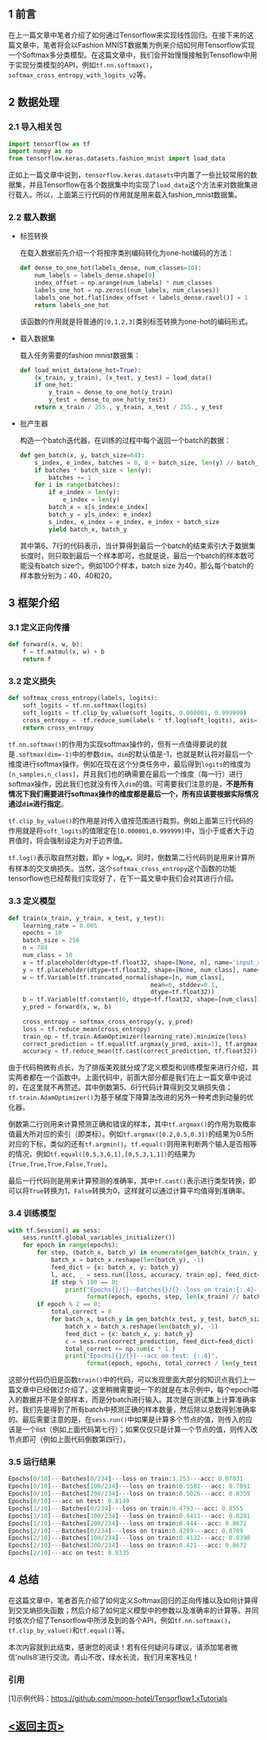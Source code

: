 ## 1 前言

在上一篇文章中笔者介绍了如何通过Tensorflow来实现线性回归。在接下来的这篇文章中，笔者将会以Fashion MNIST数据集为例来介绍如何用Tensorflow实现一个Softmax多分类模型。在这篇文章中，我们会开始慢慢接触到Tensoflow中用于实现分类模型的API，例如`tf.nn.softmax()`，`softmax_cross_entropy_with_logits_v2`等。

## 2 数据处理

### 2.1 导入相关包

```python
import tensorflow as tf
import numpy as np
from tensorflow.keras.datasets.fashion_mnist import load_data
```

正如上一篇文章中说到，`tensorflow.keras.datasets`中内置了一些比较常用的数据集，并且Tensorflow在各个数据集中均实现了`load_data`这个方法来对数据集进行载入。所以，上面第三行代码的作用就是用来载入fashion_mnist数据集。

### 2.2 载入数据

- 标签转换

  在载入数据前先介绍一个将按序类别编码转化为one-hot编码的方法：

  ```python
  def dense_to_one_hot(labels_dense, num_classes=10):
      num_labels = labels_dense.shape[0]
      index_offset = np.arange(num_labels) * num_classes
      labels_one_hot = np.zeros((num_labels, num_classes))
      labels_one_hot.flat[index_offset + labels_dense.ravel()] = 1
      return labels_one_hot
  ```

  该函数的作用就是将普通的`[0,1,2,3]`类别标签转换为one-hot的编码形式。

- 载入数据集

  载入任务需要的fashion mnist数据集：

  ```python
  def load_mnist_data(one_hot=True):
      (x_train, y_train), (x_test, y_test) = load_data()
      if one_hot:
          y_train = dense_to_one_hot(y_train)
          y_test = dense_to_one_hot(y_test)
      return x_train / 255., y_train, x_test / 255., y_test
  ```

- 批产生器

  构造一个batch迭代器，在训练的过程中每个返回一个batch的数据：

  ```python
  def gen_batch(x, y, batch_size=64):
      s_index, e_index, batches = 0, 0 + batch_size, len(y) // batch_size
      if batches * batch_size < len(y):
          batches += 1
      for i in range(batches):
          if e_index > len(y):
              e_index = len(y)
          batch_x = x[s_index:e_index]
          batch_y = y[s_index: e_index]
          s_index, e_index = e_index, e_index + batch_size
          yield batch_x, batch_y
  ```

  其中第6、7行的代码表示，当计算得到最后一个batch的结束索引大于数据集长度时，则只取到最后一个样本即可，也就是说，最后一个batch的样本数可能没有batch size个。例如100个样本，batch size 为40，那么每个batch的样本数分别为：40，40和20。

## 3 框架介绍

### 3.1 定义正向传播

```python
def forward(x, w, b):
    f = tf.matmul(x, w) + b
    return f
```

### 3.2 定义损失

```python
def softmax_cross_entropy(labels, logits):
    soft_logits = tf.nn.softmax(logits)
    soft_logits = tf.clip_by_value(soft_logits, 0.000001, 0.999999)
    cross_entropy = -tf.reduce_sum(labels * tf.log(soft_logits), axis=1)
    return cross_entropy
```

`tf.nn.softmax()`的作用为实现softmax操作的，但有一点值得要说的就是`.softmax(dim=-1)`中的参数`dim`。`dim`的默认值是-1，也就是默认将对最后一个维度进行softmax操作。例如在现在这个分类任务中，最后得到`logits`的维度为`[n_samples,n_class]`，并且我们也的确需要在最后一个维度（每一行）进行softmax操作，因此我们也就没有传入`dim`的值。可需要我们注意的是，**不是所有情况下我们需要进行softmax操作的维度都是最后一个，所有应该要根据实际情况通过`dim`进行指定**。

`tf.clip_by_value()`的作用是对传入值按范围进行裁剪。例如上面第三行代码的作用就是将`soft_logits`的值限定在`[0.000001,0.999999]`中，当小于或者大于边界值时，将会强制设定为对于边界值。

`tf.log()`表示取自然对数，即$y = \log_e x$。同时，倒数第二行代码则是用来计算所有样本的交叉熵损失。当然，这个`softmax_cross_entropy`这个函数的功能tensorflow也已经帮我们实现好了，在下一篇文章中我们会对其进行介绍。

### 3.3 定义模型

```python
def train(x_train, y_train, x_test, y_test):
    learning_rate = 0.005
    epochs = 10
    batch_size = 256
    n = 784
    num_class = 10
    x = tf.placeholder(dtype=tf.float32, shape=[None, n], name='input_x')
    y = tf.placeholder(dtype=tf.float32, shape=[None, num_class], name="input_y")
    w = tf.Variable(tf.truncated_normal(shape=[n, num_class],
                                        mean=0, stddev=0.1,
                                        dtype=tf.float32))
    b = tf.Variable(tf.constant(0, dtype=tf.float32, shape=[num_class]))
    y_pred = forward(x, w, b)
    
    cross_entropy = softmax_cross_entropy(y, y_pred)
    loss = tf.reduce_mean(cross_entropy)
    train_op = tf.train.AdamOptimizer(learning_rate).minimize(loss)
    correct_prediction = tf.equal(tf.argmax(y_pred, axis=1), tf.argmax(y, axis=1))
    accuracy = tf.reduce_mean(tf.cast(correct_prediction, tf.float32))
```

由于代码稍微有点长，为了排版美观就分成了定义模型和训练模型来进行介绍，其实两者都在一个函数中。上面代码中，前面大部分都是我们在上一篇文章中说过的，在这里就不再赘述。其中倒数第5、6行代码计算得到交叉熵损失值；`tf.train.AdamOptimizer()`为基于梯度下降算法改进的另外一种考虑到动量的优化器。

倒数第二行则用来计算预测正确和错误的样本，其中`tf.argmax()`的作用为取概率值最大所对应的索引（即类标）。例如`tf.argmax([0.2,0.5,0.3])`的结果为0.5所对应的下标，类似的还有`tf.argmin()`。`tf.equal()`则用来判断两个输入是否相等的情况，例如`tf.equal([0,5,3,6,1],[0,5,3,1,1])`的结果为`[True,True,True,False,True]`。

最后一行代码则是用来计算预测的准确率，其中`tf.cast()`表示进行类型转换，即可以将`True`转换为1，`False`转换为0，这样就可以通过计算平均值得到准确率。

### 3.4 训练模型

```python
with tf.Session() as sess:
    sess.run(tf.global_variables_initializer())
    for epoch in range(epochs):
        for step, (batch_x, batch_y) in enumerate(gen_batch(x_train, y_train, 					batch_size=batch_size)):
            batch_x = batch_x.reshape(len(batch_y), -1)
            feed_dict = {x: batch_x, y: batch_y}
            l, acc, _ = sess.run([loss, accuracy, train_op], feed_dict=feed_dict)
            if step % 100 == 0:
                print("Epochs{}/{}--Batches{}/{}--loss on train:{:.4}--acc: {:.4}".
                      format(epoch, epochs, step, len(x_train) // batch_size, l, acc))
        if epoch % 2 == 0:
            total_correct = 0
            for batch_x, batch_y in gen_batch(x_test, y_test, batch_size):
                batch_x = batch_x.reshape(len(batch_y), -1)
                feed_dict = {x: batch_x, y: batch_y}
                c = sess.run(correct_prediction, feed_dict=feed_dict)
                total_correct += np.sum(c * 1.)
                print("Epochs[{}/{}]---acc on test: {:.4}".
                      format(epoch, epochs, total_correct / len(y_test)))            
```

这部分代码仍旧是函数`train()`中的代码，可以发现里面大部分的知识点我们上一篇文章中已经做过介绍了。这里稍微需要说一下的就是在本示例中，每个epoch喂入的数据并不是全部样本，而是分batch进行输入。其次是在测试集上计算准确率时，我们先是得到了所有batch中预测正确的样本数量，然后除以总数得到准确率的。最后需要注意的是，在`sess.run()`中如果是计算多个节点的值，则传入的应该是一个list（例如上面代码第七行）；如果仅仅只是计算一个节点的值，则传入改节点即可（例如上面代码倒数第四行）。

### 3.5 运行结果

```python
Epochs[0/10]---Batches[0/234]---loss on train:3.253---acc: 0.07031
Epochs[0/10]---Batches[100/234]---loss on train:0.5581---acc: 0.7891
Epochs[0/10]---Batches[200/234]---loss on train:0.5026---acc: 0.8359
Epochs[0/10]---acc on test: 0.8149
Epochs[1/10]---Batches[0/234]---loss on train:0.4793---acc: 0.8555
Epochs[1/10]---Batches[100/234]---loss on train:0.4411---acc: 0.8281
Epochs[1/10]---Batches[200/234]---loss on train:0.444---acc: 0.8672
Epochs[2/10]---Batches[0/234]---loss on train:0.4289---acc: 0.8789
Epochs[2/10]---Batches[100/234]---loss on train:0.4132---acc: 0.8398
Epochs[2/10]---Batches[200/234]---loss on train:0.421---acc: 0.8672
Epochs[2/10]---acc on test: 0.8335
```

## 4 总结

在这篇文章中，笔者首先介绍了如何定义Softmax回归的正向传播以及如何计算得到交叉熵损失函数；然后介绍了如何定义模型中的参数以及准确率的计算等。并同时依次介绍了Tensorflow中所涉及到的各个API，例如`tf.nn.softmax()`，`tf.clip_by_value()`和`tf.equal()`等。

本次内容就到此结束，感谢您的阅读！若有任何疑问与建议，请添加笔者微信'nulls8'进行交流。青山不改，绿水长流，我们月来客栈见！

### 引用

[1]示例代码：https://github.com/moon-hotel/Tensorflow1.xTutorials



## [<返回主页>](../README.md)
